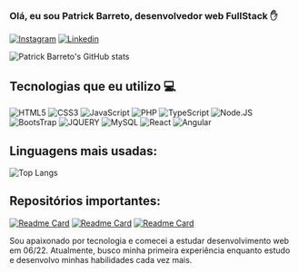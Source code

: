 ### Olá, eu sou Patrick Barreto, desenvolvedor web FullStack ✋

[![Instagram](https://img.shields.io/badge/Instagram-E4405F?style=for-the-badge&logo=instagram&logoColor=white)](https://instagram.com/patrick_vbarreto)
[![Linkedin](https://img.shields.io/badge/LinkedInwww.linkedin.com/in/patrick-barreto-63b47924b?style=for-the-badge&logo=linkedin&logoColor=white)]()

![Patrick Barreto's GitHub stats](https://github-readme-stats.vercel.app/api?username=pbarret97&show_icons=true&theme=merko)

## Tecnologias que eu utilizo 💻

<div style="display: inline-block">
    <img align =" center" alt = "HTML5" src="https://img.shields.io/badge/HTML5-E34F26?style=for-the-badge&logo=html5&logoColor=white">
    <img align =" center" alt = "CSS3" src="https://img.shields.io/badge/CSS3-1572B6?style=for-the-badge&logo=css3&logoColor=white">
    <img align =" center" alt = "JavaScript" src="https://img.shields.io/badge/JavaScript-F7DF1E?style=for-the-badge&logo=javascript&logoColor=black">
    <img align =" center" alt = "PHP" src="https://img.shields.io/badge/PHP-777BB4?style=for-the-badge&logo=php&logoColor=white">
    <img align =" center" alt = "TypeScript" src="https://img.shields.io/badge/TypeScript-007ACC?style=for-the-badge&logo=typescript&logoColor=white">
    <img align =" center" alt = "Node.JS" src="https://img.shields.io/badge/Node.js-43853D?style=for-the-badge&logo=node.js&logoColor=white">
    
<img align =" center" alt = "BootsTrap" src="https://img.shields.io/badge/Bootstrap-563D7C?style=for-the-badge&logo=bootstrap&logoColor=white">    
<img align =" center" alt = "JQUERY" src="https://img.shields.io/badge/jQuery-0769AD?style=for-the-badge&logo=jquery&logoColor=white">
    <img align =" center" alt = "MySQL" src="https://img.shields.io/badge/MySQL-00000F?style=for-the-badge&logo=mysql&logoColor=white">
    <img align =" center" alt = "React" src="https://img.shields.io/badge/React-20232A?style=for-the-badge&logo=react&logoColor=61DAFB">
    <img align =" center" alt = "Angular" src="https://img.shields.io/badge/Angular-DD0031?style=for-the-badge&logo=angular&logoColor=white">
</div>

## Linguagens mais usadas: 

![Top Langs](https://github-readme-stats.vercel.app/api/top-langs/?username=pbarret97&layout=compact&theme=merko)

## Repositórios importantes:

[![Readme Card](https://github-readme-stats.vercel.app/api/pin/?username=pbarret97&repo=GameMataMosquito.github.io&theme=merko)](https://github.com/pbarret97/GameMataMosquito.github.io)
[![Readme Card](https://github-readme-stats.vercel.app/api/pin/?username=pbarret97&repo=finans.github.io&theme=merko)](https://github.com/pbarret97/finans.github.io)
[![Readme Card](https://github-readme-stats.vercel.app/api/pin/?username=pbarret97&repo=calculadora&theme=merko)](https://github.com/pbarret97/calculadora)

Sou apaixonado por tecnologia e comecei a estudar desenvolvimento web em 06/22. Atualmente, busco minha primeira experiência enquanto estudo e desenvolvo minhas habilidades cada vez mais.
